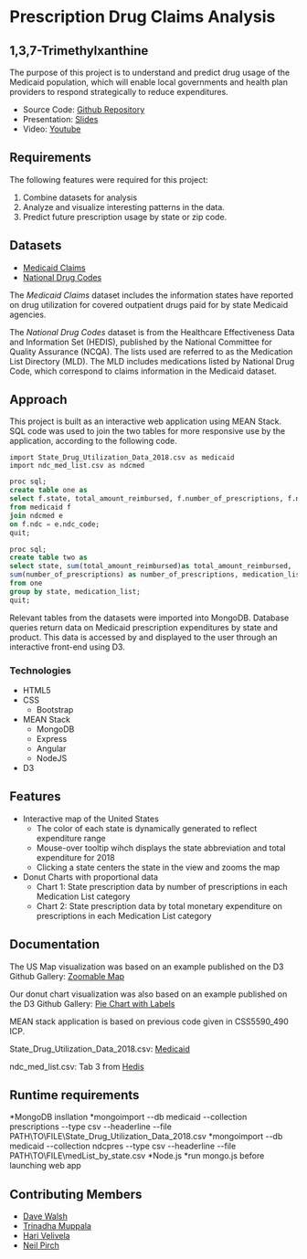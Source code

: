 # Prescription Drug Claims Analysis
## 1,3,7-Trimethylxanthine

The purpose of this project is to understand and predict drug usage of the Medicaid population, which will enable local governments and health plan providers to respond strategically to reduce expenditures.

* Source Code: [Github Repository](https://github.com/Viral1101/Rx_claims_hackathon2018)
* Presentation: [Slides](https://docs.google.com/presentation/d/161zXyUf1gQDV95C6VQlIDrQCJhbf6KNRCBGZd8pqHtQ/edit?usp=sharing)
* Video: [Youtube](https://www.youtube.com/watch?v=Z4ZtlFfPu0M&feature=youtu.be)

## Requirements

The following features were required for this project:
1. Combine datasets for analysis
2. Analyze and visualize interesting patterns in the data.
3. Predict future prescription usage by state or zip code.

## Datasets

* [Medicaid Claims](https://www.medicaid.gov/medicaid/prescription-drugs/state-drug-utilization-data/index.html)
* [National Drug Codes](https://www.ncqa.org/hedis/measures/hedis-2019-ndc-license/hedis-2019-final-ndc-lists/)

The *Medicaid Claims* dataset includes the information states have reported on drug utilization for covered outpatient drugs paid for by state Medicaid agencies. 

The *National Drug Codes* dataset is from the Healthcare Effectiveness Data and Information Set (HEDIS), published by the National Committee for Quality Assurance (NCQA). The lists used are referred to as the Medication List Directory (MLD). The MLD includes medications listed by National Drug Code, which correspond to claims information in the Medicaid dataset.

## Approach

This project is built as an interactive web application using MEAN Stack.
SQL code was used to join the two tables for more responsive use by the application, according to the following code.

```
import State_Drug_Utilization_Data_2018.csv as medicaid
import ndc_med_list.csv as ndcmed
```

```sql
proc sql;
create table one as
select f.state, total_amount_reimbursed, f.number_of_prescriptions, f.ndc, e.medication_list
from medicaid f
join ndcmed e
on f.ndc = e.ndc_code;
quit;

proc sql;
create table two as
select state, sum(total_amount_reimbursed)as total_amount_reimbursed,
sum(number_of_prescriptions) as number_of_prescriptions, medication_list
from one
group by state, medication_list;
quit;
```

Relevant tables from the datasets were imported into MongoDB. Database queries return data on Medicaid prescription expenditures by state and product. This data is accessed by and displayed to the user through an interactive front-end using D3.

### Technologies
* HTML5
* CSS
  * Bootstrap
* MEAN Stack
  * MongoDB
  * Express
  * Angular
  * NodeJS
* D3

## Features

* Interactive map of the United States
  * The color of each state is dynamically generated to reflect expenditure range
  * Mouse-over tooltip wihch displays the state abbreviation and total expenditure for 2018
  * Clicking a state centers the state in the view and zooms the map
* Donut Charts with proportional data
  * Chart 1: State prescription data by number of prescriptions in each Medication List category
  * Chart 2: State prescription data by total monetary expenditure on prescriptions in each Medication List category
  
## Documentation

The US Map visualization was based on an example published on the D3 Github Gallery:
[Zoomable Map](https://bl.ocks.org/mbostock/2206590)

Our donut chart visualization was also based on an example published on the D3 Github Gallery:
[Pie Chart with Labels](http://bl.ocks.org/dbuezas/9306799)

MEAN stack application is based on previous code given in CSS5590_490 ICP.

State_Drug_Utilization_Data_2018.csv: [Medicaid](https://www.medicaid.gov/medicaid/prescription-drugs/state-drug-utilization-data/index.html)

ndc_med_list.csv: Tab 3 from [Hedis](https://www.ncqa.org/hedis/measures/hedis-2019-ndc-license/hedis-2019-final-ndc-lists/)

## Runtime requirements
*MongoDB insllation
  *mongoimport --db medicaid --collection prescriptions --type csv --headerline --file PATH\TO\FILE\State_Drug_Utilization_Data_2018.csv
  *mongoimport --db medicaid --collection ndcpres --type csv --headerline --file PATH\TO\FILE\medList_by_state.csv
*Node.js
  *run mongo.js before launching web app

## Contributing Members

* [Dave Walsh](https://github.com/Viral1101)
* [Trinadha Muppala](https://github.com/rmuppala)
* [Hari Velivela](https://github.com/Githubhari9966)
* [Neil Pirch](https://github.com/neilpirch)

